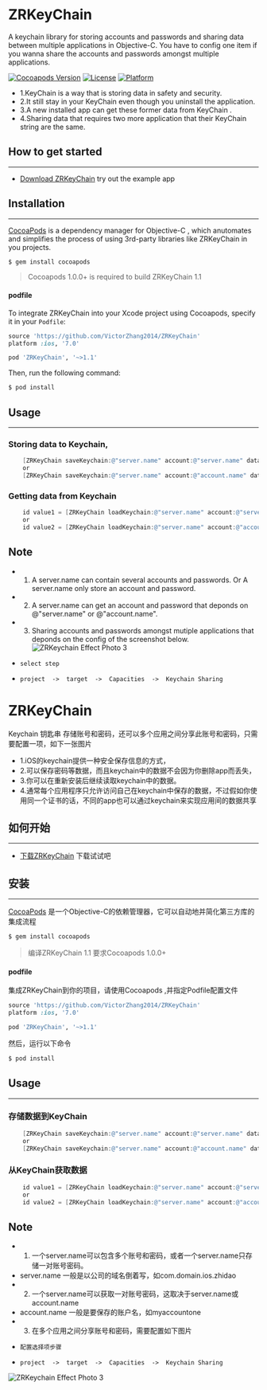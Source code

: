 # ZRKeyChain
A keychain library for storing accounts and passwords and sharing data between multiple applications in Objective-C. 
You have to config one item if you wanna share the accounts and passwords amongst multiple applications.

[![Cocoapods Version](https://img.shields.io/cocoapods/v/ZRKeyChain.svg?style=flat)](http://cocoapods.org/pods/ZRKeyChain)
[![License](https://img.shields.io/cocoapods/l/ZRKeyChain.svg?style=flat)](http://cocoapods.org/pods/ZRKeyChain)
[![Platform](https://img.shields.io/cocoapods/p/ZRKeyChain.svg?style=flat)](http://cocoapods.org/pods/ZRKeyChain)

- 1.KeyChain is a way that is storing data in safety and security.
- 2.It still stay in your KeyChain even though you uninstall the application.
- 3.A new installed app can get these former data from KeyChain .
- 4.Sharing data that requires two more application that their KeyChain string are the same.

## How to get started
-----------------------------------

- [Download ZRKeyChain](https://github.com/VictorZhang2014/ZRKeyChain) try out the example app


## Installation
-----------------------------------

[CocoaPods](http://cocoapods.org) is a dependency manager for Objective-C , which anutomates and simplifies the process of using 3rd-party libraries like ZRKeyChain in you projects.

```bash
$ gem install cocoapods
```

> Cocoapods 1.0.0+ is required to build ZRKeyChain 1.1

#### podfile

To integrate ZRKeyChain into your Xcode project using Cocoapods, specify it in your `Podfile`:

```ruby
source 'https://github.com/VictorZhang2014/ZRKeyChain'
platform :ios, '7.0'  

pod 'ZRKeyChain', '~>1.1'
```
Then, run the following command:

```bash
$ pod install
```


## Usage
----------------------------------

### Storing data to Keychain, 
```objective-c
    [ZRKeyChain saveKeychain:@"server.name" account:@"server.name" data:@"password"];
    or
    [ZRKeyChain saveKeychain:@"server.name" account:@"account.name" data:@"password"];
```

### Getting data from Keychain
```objective-c
    id value1 = [ZRKeyChain loadKeychain:@"server.name" account:@"server.name"];
    or
    id value2 = [ZRKeyChain loadKeychain:@"server.name" account:@"account.name"];
```

## Note
- 1. A server.name can contain several accounts and passwords. Or A server.name only store an account and password.
- 2. A server.name can get an account and password that deponds on @"server.name" or @"account.name".
- 3. Sharing accounts and passwords amongst mutiple applications that deponds on the config of the screenshot below.
![ZRKeychain Effect Photo 3](https://github.com/VictorZhang2014/ZRKeyChain/blob/master/screenshots/keychain.png "ZRKeychain")
-     select step
-     project  ->  target  ->  Capacities  ->  Keychain Sharing 


# ZRKeyChain
Keychain 钥匙串 存储账号和密码，还可以多个应用之间分享此账号和密码，只需要配置一项，如下一张图片

- 1.iOS的keychain提供一种安全保存信息的方式，
- 2.可以保存密码等数据，而且keychain中的数据不会因为你删除app而丢失，
- 3.你可以在重新安装后继续读取keychain中的数据。
- 4.通常每个应用程序只允许访问自己在keychain中保存的数据，不过假如你使用同一个证书的话，不同的app也可以通过keychain来实现应用间的数据共享

## 如何开始
-----------------------------------

- [下载ZRKeyChain](https://github.com/VictorZhang2014/ZRKeyChain) 下载试试吧


## 安装
-----------------------------------

[CocoaPods](http://cocoapods.org)  是一个Objective-C的依赖管理器，它可以自动地并简化第三方库的集成流程

```bash
$ gem install cocoapods
```

> 编译ZRKeyChain 1.1 要求Cocoapods 1.0.0+ 

#### podfile

集成ZRKeyChain到你的项目，请使用Cocoapods ,并指定Podfile配置文件

```ruby
source 'https://github.com/VictorZhang2014/ZRKeyChain'
platform :ios, '7.0'  

pod 'ZRKeyChain', '~>1.1'
```
然后，运行以下命令

```bash
$ pod install
```


## Usage
----------------------------------

### 存储数据到KeyChain
```objective-c
    [ZRKeyChain saveKeychain:@"server.name" account:@"server.name" data:@"password"];
    or
    [ZRKeyChain saveKeychain:@"server.name" account:@"account.name" data:@"password"];
```

### 从KeyChain获取数据
```objective-c
    id value1 = [ZRKeyChain loadKeychain:@"server.name" account:@"server.name"];
    or
    id value2 = [ZRKeyChain loadKeychain:@"server.name" account:@"account.name"];
```

## Note
- 1. 一个server.name可以包含多个账号和密码，或者一个server.name只存储一对账号密码。
-    server.name 一般是以公司的域名倒着写，如com.domain.ios.zhidao
- 2. 一个server.name可以获取一对账号密码，这取决于server.name或account.name
-    account.name 一般是要保存的账户名，如myaccountone
- 3. 在多个应用之间分享账号和密码，需要配置如下图片
-     配置选择项步骤
-     project  ->  target  ->  Capacities  ->  Keychain Sharing 
![ZRKeychain Effect Photo 3](https://github.com/VictorZhang2014/ZRKeyChain/blob/master/screenshots/keychain.png "ZRKeychain")

